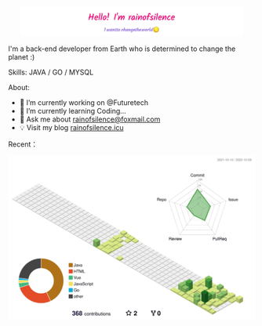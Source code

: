 <!---
- 👋 Hi, I’m @rainofsilence
- 👀 I’m interested in ...
- 🌱 I’m currently learning ...
- 💞️ I’m looking to collaborate on ...
- 📫 How to reach me ...
--->

<p align="center"><a href="https://rainofsilence.github.io"><img width="90%" alt="Hello, I'm rainofsilence." src="assets/gh-header-img2.png" /></a></p>

I'm a back-end developer from Earth who is determined to change the planet :)

Skills: JAVA / GO / MYSQL

About:
- 🔭 I’m currently working on @Futuretech
- 🌱 I’m currently learning Coding...
- 💬 Ask me about rainofsilence@foxmail.com
- 💡 Visit my blog <a href="https://rainofsilence.github.io" target="_blank">rainofsilence.icu</a>

Recent：

<!-- Light Mode -->
<div align="center"> 
<img src="./profile-3d-contrib/profile-green.svg">
</div>

<!-- Dark Mode -->
<!---
<div align="center">
<img src="./profile-3d-contrib/profile-night-green.svg">
</div>
--->




<!---
rainofsilence/rainofsilence is a ✨ special ✨ repository because its `README.md` (this file) appears on your GitHub profile.
You can click the Preview link to take a look at your changes.
--->

